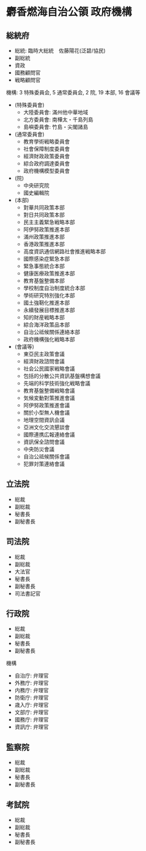 # 麝香燃海自治公領 政府機構

## 総統府

- 総統: 臨時大総統　佐藤陽花(泛碧/協民)
- 副総統
- 資政
- 國務顧問官
- 戦略顧問官

機構: 3 特殊委員会, 5 通常委員会, 2 院, 19 本部, 16 會議等

- (特殊委員會)
  - 大陸委員會: 滿州他中華地域
  - 北方委員會: 南樺太・千島列島
  - 島嶼委員會: 竹島・尖閣諸島
- (通常委員會)
  - 教育學術戦略委員會
  - 社會保障制度委員會
  - 經濟財政政策委員會
  - 綜合政府調達委員會
  - 政府機構模型委員會
- (院)
  - 中央研究院
  - 國史編輯院
- (本部)
  - 對華共同政策本部
  - 對日共同政策本部
  - 民主主義緊急戦略本部
  - 阿伊努政策推進本部
  - 滿州政策推進本部
  - 香港政策推進本部
  - 高度資訊通信網路社會推進戦略本部
  - 國際感染症緊急本部
  - 緊急事態統合本部
  - 健康医療政策推進本部
  - 教育基盤整備本部
  - 學校制度自治制度統合本部
  - 學術研究特別強化本部
  - 國土強靭化推進本部
  - 永續發展目標推進本部
  - 知的財産戦略本部
  - 綜合海洋政策品本部
  - 自治公祗候關係連絡本部
  - 政府機構強化戦略本部
- (會議等)
  - 東亞民主政策會議
  - 經濟財政諮問會議
  - 社会公民國家戦略會議
  - 包括的分散公共資訊基盤構想會議
  - 先端的科学技術強化戦略會議
  - 教育基盤整備戦略會議
  - 気候変動對策推進會議
  - 阿伊努政策推進會議
  - 關於小型無人機會議
  - 地理空間資訊会議
  - 亞洲文化交流懇談會
  - 國際連携広報連絡會議
  - 資訊保全諮問會議
  - 中央防災會議
  - 自治公祗候關係會議
  - 犯罪対策連絡會議


## 立法院

- 総裁
- 副総裁
- 秘書長
- 副秘書長

## 司法院

- 総裁
- 副総裁
- 大法官
- 秘書長
- 副秘書長
- 司法書記官

## 行政院

- 総裁
- 副総裁
- 秘書長
- 副秘書長

機構

- 自治庁: 弁理官
- 外務庁: 弁理官
- 内務庁: 弁理官
- 防衛庁: 弁理官
- 歳入庁: 弁理官
- 文部庁: 弁理官
- 國務庁: 弁理官
- 資訊庁: 弁理官

## 監察院

- 総裁
- 副総裁
- 秘書長
- 副秘書長

## 考試院

- 総裁
- 副総裁
- 秘書長
- 副秘書長
